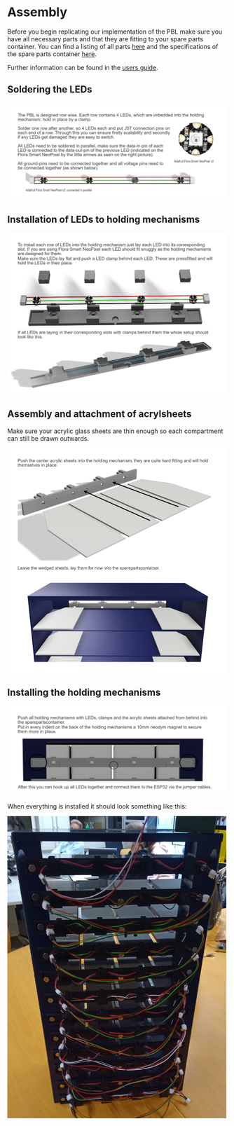 # Assembly

Before you begin replicating our implementation of the PBL make sure you have all necessary parts and that they are fitting to your spare parts container. You can find a listing of all parts [here](../docs/PartsListingREADME.md) and the specifications of the spare parts container [here](../docs/TechnicalSpecsREADME.md).

Further information can be found in the [users guide](../Documentation/PBL%20Users%20Guide.pdf).

## Soldering the LEDs

<img src="../Documentation/Users%20Guide/JPG/solderingLEDs.jpeg" alt="leds soldered picture" width="500"/>

## Installation of LEDs to holding mechanisms

<img src="../Documentation/Users%20Guide/JPG/installingHoldingMechanism.jpeg" alt="installation of leds to holding mechanism" width="500"/>

## Assembly and attachment of acrylsheets

Make sure your acrylic glass sheets are thin enough so each compartment can still be drawn outwards.

<img src="../Documentation/Users%20Guide/JPG/installingAcryl.jpeg" alt="Assembly of acryl sheets" width="500"/>

## Installing the holding mechanisms

<img src="../Documentation/Users%20Guide/JPG/InstallingMechanismToContainer.jpeg" alt="installation of holding mechanisms" width="500"/>

When everything is installed it should look something like this:

<img src="../Documentation/Users%20Guide/pictures/backsideContainer.jpg" alt="Backside small parts container" width="500"/>
